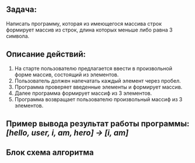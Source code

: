 ## Задача:
Написать программу, которая из имеющегося массива строк формирует массив из строк, длина которых меньше либо равна 3 символа.
## Описание действий:
1. На старте пользователю предлагается ввести в произвольной форме массив, состоящий из элементов.
2. Пользователь должен напечатать каждый элемент через пробел.
3. Программа проверяет введенные элементы и формирует массив.
4. Далее программа формирует массиф из 3 элементов.
5. Программа возвращает пользователю произвольный массиф из 3 элементов.
## Пример вывода результат работы программы: *[hello, user, i, am, hero] -> [i, am]*

## Блок схема алгоритма